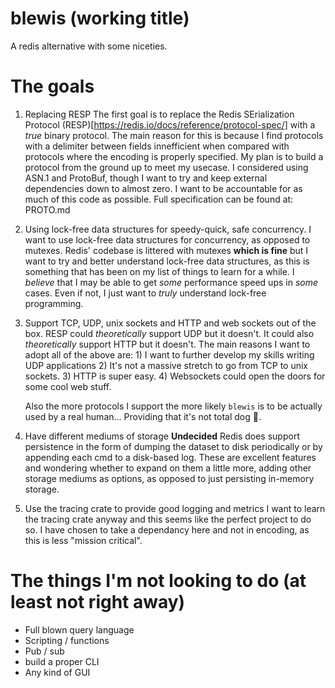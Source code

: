 # blewis (working title)

A redis alternative with some niceties.

# The goals 

1) Replacing RESP
    The first goal is to replace the Redis SErialization Protocol (RESP)[https://redis.io/docs/reference/protocol-spec/] 
    with a _true_ binary protocol. The main reason for this is because I find protocols with a delimiter between fields 
    innefficient when compared with protocols where the encoding is properly specified. My plan is to build a  protocol 
    from the ground up to meet my usecase. I considered using ASN.1 and ProtoBuf, though I want to try and keep external
    dependencies down to almost zero. I want to be accountable for as much of this code as possible. Full specification
    can be found at: PROTO.md

2) Using lock-free data structures for speedy-quick, safe concurrency.
    I want to use lock-free data structures for concurrency, as opposed to mutexes. Redis' codebase is littered with 
    mutexes **which is fine** but I want to try and better understand lock-free data structures, as this is something 
    that has been on my list of things to learn for a while. I *believe* that I may be able to get *some* performance
    speed ups in *some* cases. Even if not, I just want to _truly_ understand lock-free programming. 

3) Support TCP, UDP, unix sockets and HTTP and web sockets out of the box. 
    RESP could _theoretically_ support UDP but it doesn't. It could also _theoretically_ support HTTP but it doesn't.
    The main reasons I want to adopt all of the above are: 1) I want to further develop my skills writing UDP 
    applications 2) It's not a massive stretch to go from TCP to unix sockets. 3) HTTP is super easy. 4) Websockets could 
    open the doors for some cool web stuff.

    Also the more protocols I support the more likely `blewis` is to be actually used by a real human... Providing that
    it's not total dog 💩.

4) Have different mediums of storage **Undecided**
    Redis does support persistence in the form of dumping the dataset to disk periodically or by appending each cmd to a
    disk-based log. These are excellent features and wondering whether to expand on them a little more, adding other 
    storage mediums as options, as opposed to just persisting in-memory storage. 

5) Use the tracing crate to provide good logging and metrics
    I want to learn the tracing crate anyway and this seems like the perfect project to do so. I have chosen to take a 
    dependancy here and not in encoding, as this is less "mission critical".

# The things I'm not looking to do (at least not right away)

- Full blown query language
- Scripting / functions
- Pub / sub
- build a proper CLI 
- Any kind of GUI
